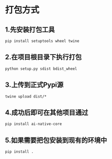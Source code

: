 # 打包方式

## 1.先安装打包工具

```shell
pip install setuptools wheel twine
```

## 2.在项目根目录下执行打包

```shell
python setup.py sdist bdist_wheel
```

## 3.上传到正式Pypi源

```shell
twine upload dist/*
```

## 4.成功后即可在其他项目通过

```shell
pip install ai-native-core
```

## 5.如果需要把包安装到现有的环境中

```shell
pip install .
```